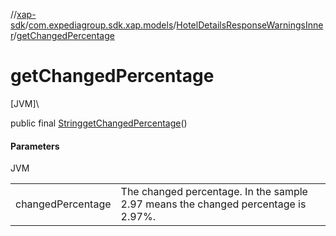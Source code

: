 //[xap-sdk](../../../index.md)/[com.expediagroup.sdk.xap.models](../index.md)/[HotelDetailsResponseWarningsInner](index.md)/[getChangedPercentage](get-changed-percentage.md)

# getChangedPercentage

[JVM]\

public final [String](https://docs.oracle.com/javase/8/docs/api/java/lang/String.html)[getChangedPercentage](get-changed-percentage.md)()

#### Parameters

JVM

| | |
|---|---|
| changedPercentage | The changed percentage. In the sample 2.97 means the changed percentage is 2.97%. |
